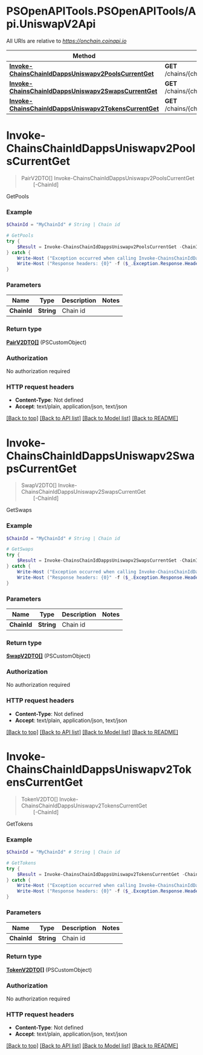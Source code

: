 # PSOpenAPITools.PSOpenAPITools/Api.UniswapV2Api

All URIs are relative to *https://onchain.coinapi.io*

Method | HTTP request | Description
------------- | ------------- | -------------
[**Invoke-ChainsChainIdDappsUniswapv2PoolsCurrentGet**](UniswapV2Api.md#Invoke-ChainsChainIdDappsUniswapv2PoolsCurrentGet) | **GET** /chains/{chain_id}/dapps/uniswapv2/pools/current | GetPools
[**Invoke-ChainsChainIdDappsUniswapv2SwapsCurrentGet**](UniswapV2Api.md#Invoke-ChainsChainIdDappsUniswapv2SwapsCurrentGet) | **GET** /chains/{chain_id}/dapps/uniswapv2/swaps/current | GetSwaps
[**Invoke-ChainsChainIdDappsUniswapv2TokensCurrentGet**](UniswapV2Api.md#Invoke-ChainsChainIdDappsUniswapv2TokensCurrentGet) | **GET** /chains/{chain_id}/dapps/uniswapv2/tokens/current | GetTokens


<a name="Invoke-ChainsChainIdDappsUniswapv2PoolsCurrentGet"></a>
# **Invoke-ChainsChainIdDappsUniswapv2PoolsCurrentGet**
> PairV2DTO[] Invoke-ChainsChainIdDappsUniswapv2PoolsCurrentGet<br>
> &nbsp;&nbsp;&nbsp;&nbsp;&nbsp;&nbsp;&nbsp;&nbsp;[-ChainId] <String><br>

GetPools

### Example
```powershell
$ChainId = "MyChainId" # String | Chain id

# GetPools
try {
    $Result = Invoke-ChainsChainIdDappsUniswapv2PoolsCurrentGet -ChainId $ChainId
} catch {
    Write-Host ("Exception occurred when calling Invoke-ChainsChainIdDappsUniswapv2PoolsCurrentGet: {0}" -f ($_.ErrorDetails | ConvertFrom-Json))
    Write-Host ("Response headers: {0}" -f ($_.Exception.Response.Headers | ConvertTo-Json))
}
```

### Parameters

Name | Type | Description  | Notes
------------- | ------------- | ------------- | -------------
 **ChainId** | **String**| Chain id | 

### Return type

[**PairV2DTO[]**](PairV2DTO.md) (PSCustomObject)

### Authorization

No authorization required

### HTTP request headers

 - **Content-Type**: Not defined
 - **Accept**: text/plain, application/json, text/json

[[Back to top]](#) [[Back to API list]](../README.md#documentation-for-api-endpoints) [[Back to Model list]](../README.md#documentation-for-models) [[Back to README]](../README.md)

<a name="Invoke-ChainsChainIdDappsUniswapv2SwapsCurrentGet"></a>
# **Invoke-ChainsChainIdDappsUniswapv2SwapsCurrentGet**
> SwapV2DTO[] Invoke-ChainsChainIdDappsUniswapv2SwapsCurrentGet<br>
> &nbsp;&nbsp;&nbsp;&nbsp;&nbsp;&nbsp;&nbsp;&nbsp;[-ChainId] <String><br>

GetSwaps

### Example
```powershell
$ChainId = "MyChainId" # String | Chain id

# GetSwaps
try {
    $Result = Invoke-ChainsChainIdDappsUniswapv2SwapsCurrentGet -ChainId $ChainId
} catch {
    Write-Host ("Exception occurred when calling Invoke-ChainsChainIdDappsUniswapv2SwapsCurrentGet: {0}" -f ($_.ErrorDetails | ConvertFrom-Json))
    Write-Host ("Response headers: {0}" -f ($_.Exception.Response.Headers | ConvertTo-Json))
}
```

### Parameters

Name | Type | Description  | Notes
------------- | ------------- | ------------- | -------------
 **ChainId** | **String**| Chain id | 

### Return type

[**SwapV2DTO[]**](SwapV2DTO.md) (PSCustomObject)

### Authorization

No authorization required

### HTTP request headers

 - **Content-Type**: Not defined
 - **Accept**: text/plain, application/json, text/json

[[Back to top]](#) [[Back to API list]](../README.md#documentation-for-api-endpoints) [[Back to Model list]](../README.md#documentation-for-models) [[Back to README]](../README.md)

<a name="Invoke-ChainsChainIdDappsUniswapv2TokensCurrentGet"></a>
# **Invoke-ChainsChainIdDappsUniswapv2TokensCurrentGet**
> TokenV2DTO[] Invoke-ChainsChainIdDappsUniswapv2TokensCurrentGet<br>
> &nbsp;&nbsp;&nbsp;&nbsp;&nbsp;&nbsp;&nbsp;&nbsp;[-ChainId] <String><br>

GetTokens

### Example
```powershell
$ChainId = "MyChainId" # String | Chain id

# GetTokens
try {
    $Result = Invoke-ChainsChainIdDappsUniswapv2TokensCurrentGet -ChainId $ChainId
} catch {
    Write-Host ("Exception occurred when calling Invoke-ChainsChainIdDappsUniswapv2TokensCurrentGet: {0}" -f ($_.ErrorDetails | ConvertFrom-Json))
    Write-Host ("Response headers: {0}" -f ($_.Exception.Response.Headers | ConvertTo-Json))
}
```

### Parameters

Name | Type | Description  | Notes
------------- | ------------- | ------------- | -------------
 **ChainId** | **String**| Chain id | 

### Return type

[**TokenV2DTO[]**](TokenV2DTO.md) (PSCustomObject)

### Authorization

No authorization required

### HTTP request headers

 - **Content-Type**: Not defined
 - **Accept**: text/plain, application/json, text/json

[[Back to top]](#) [[Back to API list]](../README.md#documentation-for-api-endpoints) [[Back to Model list]](../README.md#documentation-for-models) [[Back to README]](../README.md)

